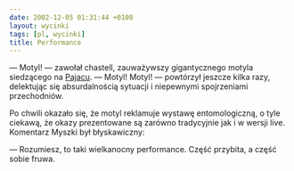 ```yaml
---
date: 2002-12-05 01:31:44 +0100
layout: wycinki
tags: [pl, wycinki]
title: Performance
---
```


— Motyl! — zawołał chastell, zauważywszy gigantycznego motyla siedzącego na [Pajacu](http://pkin.pl/ 'Pałac Kultury i Nauki (d. imienia Wujka Józka)'). — Motyl! Motyl! — powtórzył jeszcze kilka razy, delektując się absurdalnością sytuacji i niepewnymi spojrzeniami przechodniów.

Po chwili okazało się, że motyl reklamuje wystawę entomologiczną, o tyle ciekawą, że okazy prezentowane są zarówno tradycyjnie jak i w wersji live. Komentarz Myszki był błyskawiczny:

— Rozumiesz, to taki wielkanocny performance. Część przybita, a część sobie fruwa.
